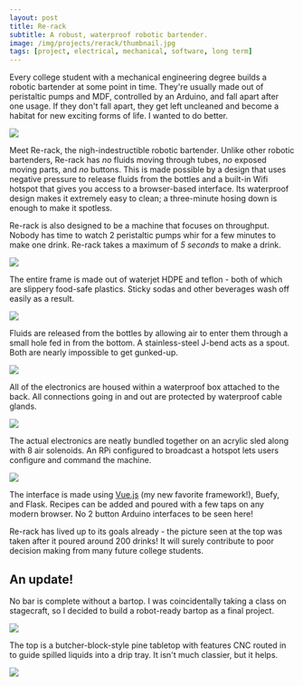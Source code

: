 ```yaml
---
layout: post
title: Re-rack
subtitle: A robust, waterproof robotic bartender.
image: /img/projects/rerack/thumbnail.jpg
tags: [project, electrical, mechanical, software, long term]
---
```

Every college student with a mechanical engineering degree builds a robotic bartender at some point in time. They're usually made out of peristaltic pumps and MDF, controlled by an Arduino, and fall apart after one usage. If they don't fall apart, they get left uncleaned and become a habitat for new exciting forms of life. I wanted to do better.

![](/img/projects/rerack/1.jpg)

Meet Re-rack, the nigh-indestructible robotic bartender. Unlike other robotic bartenders, Re-rack has _no_ fluids moving through tubes, _no_ exposed moving parts, and _no_ buttons. This is made possible by a design that uses negative pressure to release fluids from the bottles and a built-in Wifi hotspot that gives you access to a browser-based interface. Its waterproof design makes it extremely easy to clean; a three-minute hosing down is enough to make it spotless.

Re-rack is also designed to be a machine that focuses on throughput. Nobody has time to watch 2 peristaltic pumps whir for a few minutes to make one drink. Re-rack takes a maximum of _5 seconds_ to make a drink.

![](/img/projects/rerack/2.jpg)

The entire frame is made out of waterjet HDPE and teflon - both of which are slippery food-safe plastics. Sticky sodas and other beverages wash off easily as a result. 

![](/img/projects/rerack/3.jpg)

Fluids are released from the bottles by allowing air to enter them through a small hole fed in from the bottom. A stainless-steel J-bend acts as a spout. Both are nearly impossible to get gunked-up.

![](/img/projects/rerack/4.jpg)

All of the electronics are housed within a waterproof box attached to the back. All connections going in and out are protected by waterproof cable glands.

![](/img/projects/rerack/5.jpg)

The actual electronics are neatly bundled together on an acrylic sled along with 8 air solenoids. An RPi configured to broadcast a hotspot lets users configure and command the machine.

![](/img/projects/rerack/6.jpg)

The interface is made using [Vue.js](www.vuejs.org) (my new favorite framework!), Buefy, and Flask. Recipes can be added and poured with a few taps on any modern browser. No 2 button Arduino interfaces to be seen here!

Re-rack has lived up to its goals already - the picture seen at the top was taken after it poured around 200 drinks! It will surely contribute to poor decision making from many future college students.

## An update!

No bar is complete without a bartop. I was coincidentally taking a class on stagecraft, so I decided to build a robot-ready bartop as a final project.

![](/img/projects/rerack/7.jpg)

The top is a butcher-block-style pine tabletop with features CNC routed in to guide spilled liquids into a drip tray. It isn't much classier, but it helps.

![](/img/projects/rerack/8.jpg)